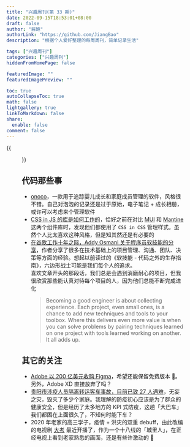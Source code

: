 ```yaml
---
title: "兴趣周刊(第 33 期)"
date: 2022-09-15T18:53:01+08:00
draft: false
author: "酱鲍"
authorLink: "https://github.com/JiangBao"
description: "根据个人爱好整理的每周周刊，简单记录生活"

tags: ["兴趣周刊"]
categories: ["兴趣周刊"]
hiddenFromHomePage: false

featuredImage: ""
featuredImagePreview: ""

toc: true
autoCollapseToc: true
math: false
lightgallery: true
linkToMarkdown: false
share:
  enable: false
comment: false
---
```

<!--more-->
{{<figure src="https://jiangbao-1258001083.cos.ap-shanghai.myqcloud.com/dakao-shexian.jpg" title="电视剧《大考》，熟悉的老家画面">}}

## 代码那些事
* [onoco](https://www.onoco.com/)，一款用于追踪婴儿成长和家庭成员管理的软件，风格很不错。自己对泡泡的记录还是过于原始，电子笔记 + 成长相册，或许可以考虑来个管理软件
* [CSS in JS 的库是如何工作的](https://mp.weixin.qq.com/s/_d8g3GXgMDD2X_YWtjk-jw)，恰好之前在对比 [MUI](https://mui.com/zh/) 和 [Mantine](https://mantine.dev/) 这两个组件库时，发现他们都使用了 `CSS in CSS` 管理样式。虽然个人比太喜欢这种风格，但是知其然还是有必要的
* [在谷歌工作十年之际，Addy Osmani 关于程序员软技能的分享](https://addyosmani.com/blog/software-engineering-soft-parts/)，作者分享了很多在技术基础上的项目管理、沟通、团队、决策等方面的经验。想起以前读过的《软技能 - 代码之外的生存指南》，六边形战士可能是我们每个人的追求。  
喜欢文章开头的那段话，我们总是会遇到消磨耐心的项目，但我很欣赏那些能认真对待每个项目的人，因为他们总能不断完成进化
  > Becoming a good engineer is about collecting experience. Each project, even small ones, is a chance to add new techniques and tools to your toolbox. Where this delivers even more value is when you can solve problems by pairing techniques learned on one project with tools learned working on another. It all adds up.

## 其它的关注
* [Adobe 以 200 亿美元收购 Figma](https://www.figma.com/blog/a-new-collaboration-with-adobe/)，希望还能保留免费版本 🐶。另外，Adobe XD 直接放弃了吗？
* [贵阳市涉疫人员隔离转运客车事故，目前已致 27 人遇难](https://www.zhihu.com/question/554261613)，无妄之灾，毁灭了多少个家庭。我理解的防疫初心应该是为了群众的健康安全，但是经历了太多地方的 KPI 式防疫，这趟「大巴车」我们都困在上面很久了，不知何时能下车？
* 2020 年老家的高三学子，疫情 + 洪灾的双重 debuff，由此改编的电视剧 [大考](http://ent.china.com.cn/xwtt/detail2_2022_09/21/3615344.html) 最近开播了，作为一个十八线的「城里人」，在正经电视上看到老家熟悉的画面，还是有些许激动的 🥳
